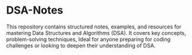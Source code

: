# DSA-Notes
This repository contains structured notes, examples, and resources for mastering Data Structures and Algorithms (DSA). It covers key concepts, problem-solving techniques, Ideal for anyone preparing for coding challenges or looking to deepen their understanding of DSA.
